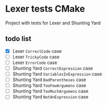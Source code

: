 # Lexer tests CMake

Project with tests for Lexer and Shunting Yard

## todo list
 - [x] Lexer `CorrectCode` case
 - [ ] Lexer `TrickyCode` case
 - [ ] Lexer `ErrorCode` case
 - [ ] Shunting Yard `CorrectExpression` case
 - [ ] Shunting Yard `VariablesInExpression` case
 - [ ] Shunting Yard `BadParentheses` case
 - [ ] Shunting Yard `TooFewArgumens` case
 - [ ] Shunting Yard `TooMuchArgumens` case
 - [ ] Shunting Yard `NotAnExpression` case
